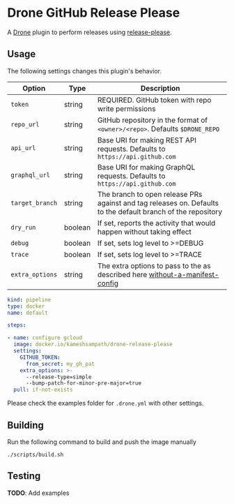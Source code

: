# Drone GitHub Release Please

A [Drone](https://drone.io) plugin to perform releases using [release-please](https://github.com/googleapis/release-please).

## Usage

The following settings changes this plugin's behavior.

| Option | Type | Description |
| ------ | ---- | ----------- |
| `token` | string |REQUIRED. GitHub token with repo write permissions |
| `repo_url` | string | GitHub repository in the format of `<owner>/<repo>`. Defaults `$DRONE_REPO` |
| `api_url` | string | Base URI for making REST API requests. Defaults to `https://api.github.com` |
| `graphql_url` | string | Base URI for making GraphQL requests. Defaults to `https://api.github.com` |
| `target_branch` | string |The branch to open release PRs against and tag releases on. Defaults to the default branch of the repository |
| `dry_run` | boolean | If set, reports the activity that would happen without taking effect |
| `debug` | boolean | If set, sets log level to >=DEBUG |
| `trace` | boolean | If set, sets log level to >=TRACE |
| `extra_options` | string | The extra options to pass to the as described here [without-a-manifest-config](https://github.com/googleapis/release-please/blob/main/docs/cli.md#without-a-manifest-config) |

```yaml
kind: pipeline
type: docker
name: default

steps:

- name: configure gcloud
  image: docker.io/kameshsampath/drone-release-please
  settings:
    GITHUB_TOKEN:
      from_secret: my_gh_pat
    extra_options: >-
      --release-type=simple
      --bump-patch-for-minor-pre-major=true
  pull: if-not-exists
```

Please check the examples folder for `.drone.yml` with other settings.

## Building

Run the following command to build and push the image manually

```text
./scripts/build.sh
```

## Testing

__TODO__: Add examples
